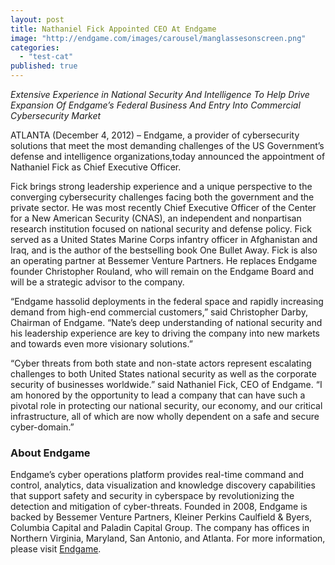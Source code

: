 ```yaml
---
layout: post
title: Nathaniel Fick Appointed CEO At Endgame
image: "http://endgame.com/images/carousel/manglassesonscreen.png"
categories: 
  - "test-cat"
published: true
---
```


_Extensive Experience in National Security And Intelligence To Help Drive Expansion Of Endgame’s Federal Business And Entry Into Commercial Cybersecurity Market_

ATLANTA (December 4, 2012) – Endgame, a provider of cybersecurity solutions that 
meet the most demanding challenges of the US Government’s defense and 
intelligence organizations,today announced the appointment of Nathaniel Fick as
Chief Executive Officer.

Fick brings strong leadership experience and a unique perspective to the converging 
cybersecurity challenges facing both the government and the private sector. He was 
most recently Chief Executive Officer of the Center for a New American Security 
(CNAS), an independent and nonpartisan research institution focused on national 
security and defense policy. Fick served as a United States Marine Corps infantry 
officer in Afghanistan and Iraq, and is the author of the bestselling book One Bullet 
Away. Fick is also an operating partner at Bessemer Venture Partners. He replaces 
Endgame founder Christopher Rouland, who will remain on the Endgame Board and 
will be a strategic advisor to the company.

“Endgame hassolid deployments in the federal space and rapidly increasing demand 
from high-end commercial customers,” said Christopher Darby, Chairman of 
Endgame. “Nate’s deep understanding of national security and his leadership 
experience are key to driving the company into new markets and towards even more 
visionary solutions.”

“Cyber threats from both state and non-state actors represent escalating challenges 
to both United States national security as well as the corporate security of businesses worldwide.” said Nathaniel Fick, CEO of Endgame.  “I am honored by the opportunity to lead a company that can have such a pivotal role in protecting our national security, our economy, and our critical infrastructure, all of which are now wholly dependent on a safe and secure cyber-domain.”

### About Endgame

Endgame’s cyber operations platform provides real-time command and control, analytics,  data visualization and knowledge discovery capabilities that support safety and security in cyberspace by revolutionizing the detection and mitigation of cyber-threats. Founded in 2008, Endgame is backed by Bessemer Venture Partners, Kleiner Perkins Caulfield & Byers, Columbia Capital and Paladin Capital Group. The company has offices in Northern Virginia, Maryland, San Antonio, and Atlanta. For more information, please visit [Endgame](http://www.endgame.com).